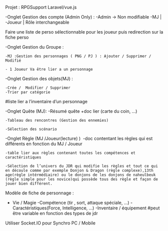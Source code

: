 Projet : RPGSupport 
Laravel/vue.js


-Onglet Gestion des compte (Admin Only) :
	-Admin -> Non modifiable
	-MJ		|
	-Joueur	| Rôle interchangeable

Faire une liste de perso sélectionnable pour les joueur puis redirection sur la fiche perso

-Onglet Gestion du Groupe :

	-MJ :Gestion des personnages ( PNG / PJ ) : Ajouter / Supprimer / Modifié

	- 1 Joueur Va être lier a un personnage

-Onglet Gestion des objets(MJ) :

	-Crée /  Modifier / Supprimer
	-Trier par catégorie

#liste lier a l’inventaire d’un personnage

-Onglet Quête (MJ):
 	-Résumé quête +doc lier (carte du coin, …)

	-Tableau des rencontres (Gestion des ennemies)

	-Sélection des scénario

-Onglet Règle (MJ /Joueur(lecture) ) 
	-doc contentant les règles qui est différents en fonction du MJ / Joueur

	-table lier aux règles contenant toutes les compétences et caractéristiques 

	-Sélection de l’univers du JDR qui modifie les règles et tout ce qui en découle comme par exemple Donjon & Dragon (règle complexe),13th age(règle intérmédiaire) ou le donjons de les donjons de naheulbeuk (règle simple pour les novice)qui possède tous des règle et façon de jouer bien différent.

Modèle de fiche de personnage :

- Vie / Magie
-Compétence (tir , sort, attaque spéciale, …)
-Caractéristiques(Force, Intelligence, …)
-Inventaire / équipement
#peut être variable en fonction des types de jdr 


Utiliser Socket.IO pour Synchro PC / Mobile
